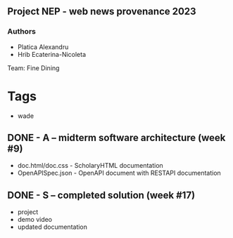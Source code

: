 ## Project NEP - web news provenance 2023

### Authors 
- Platica Alexandru
- Hrib Ecaterina-Nicoleta

Team: Fine Dining
# Tags
   - wade
     
## DONE - A – midterm software architecture (week #9) 
 - doc.html/doc.css - ScholaryHTML documentation
 - OpenAPISpec.json - OpenAPI document with RESTAPI documentation

## DONE - S – completed solution (week #17)
 - project 
 - demo video
 - updated documentation
